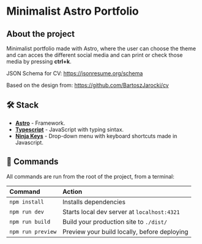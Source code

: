 # Minimalist Astro Portfolio

## About the project

Minimalist portfolio made with Astro, where the user can choose the theme and can acces the different social media and can print or check those media by pressing **ctrl+k**.

JSON Schema for CV:
https://jsonresume.org/schema

Based on the design from:
https://github.com/BartoszJarocki/cv

## 🛠️ Stack

- [**Astro**](https://astro.build/) - Framework.
- [**Typescript**](https://www.typescriptlang.org/) - JavaScript with typing sintax.
- [**Ninja Keys**](https://github.com/ssleptsov/ninja-keys) - Drop-down menu with keyboard shortcuts made in Javascript.

## 🧞 Commands

All commands are run from the root of the project, from a terminal:

| Command           | Action                                       |
| :---------------- | :------------------------------------------- |
| `npm install`     | Installs dependencies                        |
| `npm run dev`     | Starts local dev server at `localhost:4321`  |
| `npm run build`   | Build your production site to `./dist/`      |
| `npm run preview` | Preview your build locally, before deploying |
